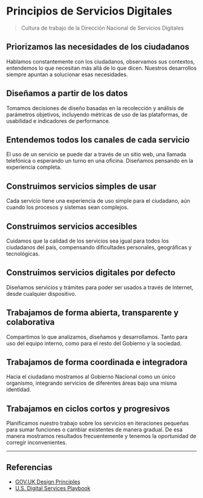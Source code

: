# Principios de Servicios Digitales

> Cultura de trabajo de la Dirección Nacional de Servicios Digitales
 
## Priorizamos las necesidades de los ciudadanos
Hablamos constantemente con los ciudadanos, observamos sus contextos, entendemos lo que necesitan más allá de lo que dicen. Nuestros desarrollos siempre apuntan a solucionar esas necesidades.

## Diseñamos a partir de los datos
Tomamos decisiones de diseño basadas en la recolección y análisis de parámetros objetivos, incluyendo métricas de uso de las plataformas, de usabilidad e indicadores de performance.

## Entendemos todos los canales de cada servicio
El uso de un servicio se puede dar a través de un sitio web, una llamada telefónica o esperando un turno en una oficina. Diseñamos pensando en la experiencia completa.

## Construimos servicios simples de usar
Cada servicio tiene una experiencia de uso simple para el ciudadano, aún cuando los procesos y sistemas sean complejos.

## Construimos servicios accesibles
Cuidamos que la calidad de los servicios sea igual para todos los ciudadanos del país, compensando dificultades personales, geográficas y tecnológicas.

## Construimos servicios digitales por defecto
Diseñamos servicios y trámites para poder ser usados a través de Internet, desde cualquier dispositivo.

## Trabajamos de forma abierta, transparente y colaborativa
Compartimos lo que analizamos, diseñamos y desarrollamos. Tanto para uso del equipo interno, como para el resto del Gobierno y la sociedad.

## Trabajamos de forma coordinada e integradora
Hacia el ciudadano mostramos al Gobierno Nacional como un único organismo, integrando servicios de diferentes áreas bajo una misma identidad.

## Trabajamos en ciclos cortos y progresivos
Planificamos nuestro trabajo sobre los servicios en iteraciones pequeñas para sumar funciones o cambiar existentes de manera gradual. De esa manera mostramos resultados frecuentemente y tenemos la oportunidad de corregir inconvenientes.

***

## Referencias

* [GOV.UK Design Principles](https://www.gov.uk/design-principles)
* [U.S. Digital Services Playbook](https://playbook.cio.gov/)
